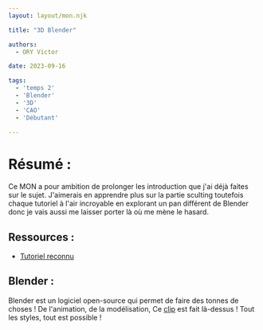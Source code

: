 ```yaml
---
layout: layout/mon.njk

title: "3D Blender"

authors:
  - ORY Victor

date: 2023-09-16

tags:
  - 'temps 2'
  - 'Blender'
  - '3D'
  - 'CAO'
  - 'Débutant'
  
---
```


# Résumé :

Ce MON a pour ambition de prolonger les introduction que j'ai déjà faites sur le sujet.
J'aimerais en apprendre plus sur la partie sculting toutefois chaque tutoriel à l'air incroyable en explorant un pan différent de Blender donc je vais aussi me laisser porter là où me mène le hasard. 

## Ressources :

- [Tutoriel reconnu](https://www.youtube.com/watch?v=B0J27sf9N1Y&list=PLjEaoINr3zgEPv5y--4MKpciLaoQYZB1Z)

## Blender :

Blender est un logiciel open-source qui permet de faire des tonnes de choses ! 
De l'animation, de la modélisation, 
Ce [clip](https://www.youtube.com/watch?v=q7YV__JxIbg) est fait là-dessus ! Tout les styles, tout est possible !